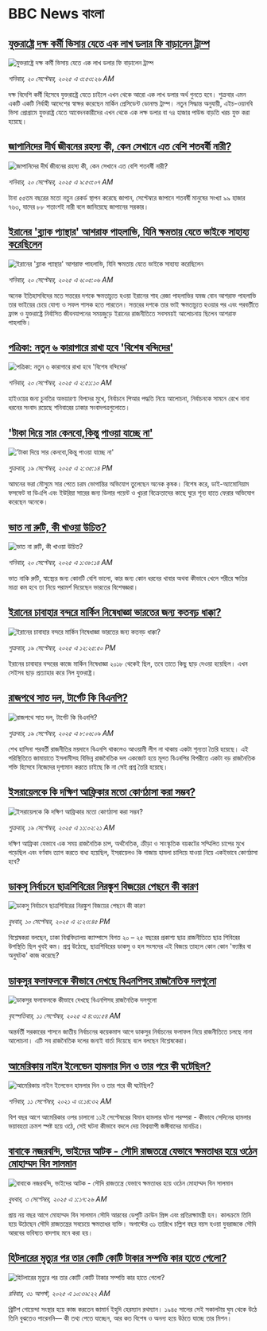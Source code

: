 # BBC News বাংলা## [যুক্তরাষ্ট্রে দক্ষ কর্মী ভিসায় যেতে এক লাখ ডলার ফি বাড়ালেন ট্রাম্প](https://www.bbc.com/bengali/articles/cj3ylg6m2peo?at_medium=RSS&at_campaign=rss?at_campaign=githubrss)![যুক্তরাষ্ট্রে দক্ষ কর্মী ভিসায় যেতে এক লাখ ডলার ফি বাড়ালেন ট্রাম্প](https://ichef.bbci.co.uk/ace/ws/240/cpsprodpb/b17d/live/9cf3cb70-95ce-11f0-b13c-33b08d088e9d.jpg)_শনিবার, ২০ সেপ্টেম্বর, ২০২৫ এ ৩:৫৩:২৬ AM_দক্ষ বিদেশি কর্মী হিসেবে যুক্তরাষ্ট্রে যেতে  চাইলে এখন থেকে আরো এক লাখ ডলার অর্থ গুনতে হবে।  শুক্রবার এমন একটি একটি নির্বাহী আদেশের স্বাক্ষর করেছেন মার্কিন প্রেসিডেন্ট ডোনাল্ড ট্রাম্প। নতুন সিদ্ধান্ত অনুযায়ী, এইচ-ওয়ানবি ভিসা প্রোগ্রামে যুক্তরাষ্ট্র যেতে আবেদনকারীদের এখন থেকে এক লক্ষ ডলার বা ৭৪ হাজার পাউন্ড বাড়তি খরচ যুক্ত করা হয়েছে।## [জাপানিদের দীর্ঘ জীবনের রহস্য কী, কেন সেখানে এত বেশি শতবর্ষী নারী?](https://www.bbc.com/bengali/articles/c3dr1ezjpzno?at_medium=RSS&at_campaign=rss?at_campaign=githubrss)![জাপানিদের দীর্ঘ জীবনের রহস্য কী, কেন সেখানে এত বেশি শতবর্ষী নারী?](https://ichef.bbci.co.uk/ace/ws/240/cpsprodpb/87d4/live/9e149c90-9390-11f0-9cf6-cbf3e73ce2b9.jpg)_শনিবার, ২০ সেপ্টেম্বর, ২০২৫ এ ৯:৫৩:০৭ AM_টানা ৫৫তম বছরের মতো নতুন রেকর্ড স্থাপন করেছে জাপান, সেপ্টেম্বরে জাপানে শতবর্ষী মানুষের সংখ্যা ৯৯ হাজার ৭৬৩, যাদের ৮৮ শতাংশই নারী বলে জানিয়েছে জাপানের সরকার।## [ইরানের 'ব্ল্যাক প্যান্থার' আশরাফ পাহলাভি, যিনি ক্ষমতায় যেতে ভাইকে সাহায্য করেছিলেন](https://www.bbc.com/bengali/articles/cpvljmgw9v1o?at_medium=RSS&at_campaign=rss?at_campaign=githubrss)![ইরানের 'ব্ল্যাক প্যান্থার' আশরাফ পাহলাভি, যিনি ক্ষমতায় যেতে ভাইকে সাহায্য করেছিলেন](https://ichef.bbci.co.uk/ace/ws/240/cpsprodpb/2f22/live/2b55f410-95e8-11f0-9cf6-cbf3e73ce2b9.jpg)_শনিবার, ২০ সেপ্টেম্বর, ২০২৫ এ ৬:০৫:০৬ AM_অনেক ইতিহাসবিদের মতে সত্তরের দশকে ক্ষমতাচ্যুত হওয়া ইরানের শাহ রেজা পাহলাভির যমজ বোন আশরাফ পাহলাভি তার ভাইয়ের চেয়ে যোগ্য ও সফল শাসক হতে পারতেন। সত্তরের দশকে তার ভাই ক্ষমতাচ্যুত হওয়ার পর এবং পরবর্তীতে ফ্রান্স ও যুক্তরাষ্ট্রে নির্বাসিত জীবনযাপনের সময়জুড়ে ইরানের রাজনীতিতে সবসময়ই আলোচনায় ছিলেন আশরাফ পাহলাভি।## [পত্রিকা: নতুন ৬ কারাগারে রাখা হবে 'বিশেষ বন্দিদের'](https://www.bbc.com/bengali/articles/c89d02gdpe1o?at_medium=RSS&at_campaign=rss?at_campaign=githubrss)![পত্রিকা: নতুন ৬ কারাগারে রাখা হবে 'বিশেষ বন্দিদের'](https://ichef.bbci.co.uk/ace/ws/240/cpsprodpb/d548/live/e2529670-95c3-11f0-90f2-5f87cb020b24.jpg)_শনিবার, ২০ সেপ্টেম্বর, ২০২৫ এ ২:৫১:১০ AM_হাইওয়ের জন্য চুনতির অভয়ারণ্য বিপদের মুখে, নির্বাচনে পিআর পদ্ধতি নিয়ে আলোচনা, নির্বাচনকে সামনে রেখে নানা ধরনের সংবাদ রয়েছে শনিবারের ঢাকার সংবাদপত্রগুলোতে।## ['টাকা দিয়ে সার কেনবো,কিন্তু পাওয়া যাচ্ছে না'](https://www.bbc.com/bengali/articles/c5y8285pe4ro?at_medium=RSS&at_campaign=rss?at_campaign=githubrss)!['টাকা দিয়ে সার কেনবো,কিন্তু পাওয়া যাচ্ছে না'](https://ichef.bbci.co.uk/ace/ws/240/cpsprodpb/d0e3/live/9b8749f0-955c-11f0-a098-0b07dba81a20.jpg)_শুক্রবার, ১৯ সেপ্টেম্বর, ২০২৫ এ ২:৩৫:১৪ PM_আমনের ভরা মৌসুমে সার পেতে চরম ভোগান্তির অভিযোগ তুলেছেন অনেক কৃষক। বিশেষ করে, ডাই-অ্যামোনিয়াম ফসফেট বা ডিএপি এবং ইউরিয়া সারের জন্য ডিলার পয়েন্ট ও খুচরা বিক্রেতাদের কাছে ঘুরে শূন্য হাতে ফেরার অভিযোগ করেছেন অনেকে।## [ভাত না রুটি, কী খাওয়া উচিত?](https://www.bbc.com/bengali/articles/c3rv44354xqo?at_medium=RSS&at_campaign=rss?at_campaign=githubrss)![ভাত না রুটি, কী খাওয়া উচিত?](https://ichef.bbci.co.uk/ace/ws/240/cpsprodpb/fc87/live/756cc3f0-9550-11f0-b391-6936825093bd.jpg)_শনিবার, ২০ সেপ্টেম্বর, ২০২৫ এ ১:৩৮:১৪ AM_ভাত নাকি রুটি, স্বাস্থ্যের জন্য কোনটি বেশি ভালো, কার জন্য কোন ধরনের খাবার অথবা কীভাবে খেলে শরীরে ক্ষতির মাত্রা কম হবে তা নিয়ে পরামর্শ দিয়েছেন ভারতের বিশেষজ্ঞরা।## [ইরানের চাবাহার বন্দরে মার্কিন নিষেধাজ্ঞা ভারতের জন্য কতবড় ধাক্কা?](https://www.bbc.com/bengali/articles/crme44j3p7wo?at_medium=RSS&at_campaign=rss?at_campaign=githubrss)![ইরানের চাবাহার বন্দরে মার্কিন নিষেধাজ্ঞা ভারতের জন্য কতবড় ধাক্কা?](https://ichef.bbci.co.uk/ace/ws/240/cpsprodpb/28e4/live/7c8e2210-954f-11f0-b391-6936825093bd.jpg)_শুক্রবার, ১৯ সেপ্টেম্বর, ২০২৫ এ ১২:২৫:৫০ PM_ইরানের চাবাহার বন্দরের কাজে মার্কিন নিষেধাজ্ঞা ২০১৮ থেকেই ছিল, তবে তাতে কিছু ছাড় দেওয়া হয়েছিল। এখন সেইসব ছাড় প্রত্যাহার করে নিল যুক্তরাষ্ট্র।## [রাজপথে সাত দল, টার্গেট কি বিএনপি?](https://www.bbc.com/bengali/articles/cn0rzd9zg69o?at_medium=RSS&at_campaign=rss?at_campaign=githubrss)![রাজপথে সাত দল, টার্গেট কি বিএনপি?](https://ichef.bbci.co.uk/ace/ws/240/cpsprodpb/1598/live/45cbb830-94ac-11f0-a170-65cdc956211e.jpg)_শুক্রবার, ১৯ সেপ্টেম্বর, ২০২৫ এ ৮:০৬:০৯ AM_শেখ হাসিনা পরবর্তী রাজনীতির ময়দানে বিএনপি থাকলেও আওয়ামী লীগ না থাকায় একটা শূন্যতা তৈরি হয়েছে। এই পরিস্থিতিতে জামায়াতে ইসলামীসহ বিভিন্ন রাজনৈতিক দল একজোট হয়ে মূলত বিএনপির বিপরীতে একটা বড় রাজনৈতিক শক্তি হিসেবে নিজেদের দৃশ্যমান করতে চাইছে কি না সেই প্রশ্ন তৈরি হয়েছে।## [ইসরায়েলকে কি দক্ষিণ আফ্রিকার মতো কোণঠাসা করা সম্ভব?](https://www.bbc.com/bengali/articles/c8xrv42wqg4o?at_medium=RSS&at_campaign=rss?at_campaign=githubrss)![ইসরায়েলকে কি দক্ষিণ আফ্রিকার মতো কোণঠাসা করা সম্ভব?](https://ichef.bbci.co.uk/ace/ws/240/cpsprodpb/b117/live/b5ece310-93c0-11f0-84c8-99de564f0440.jpg)_শুক্রবার, ১৯ সেপ্টেম্বর, ২০২৫ এ ১১:০২:২১ AM_দক্ষিণ আফ্রিকা যেভাবে এক সময় রাজনৈতিক চাপ, অর্থনৈতিক, ক্রীড়া ও সাংস্কৃতিক বয়কটের সম্মিলিত চাপের মুখে পড়েছিল এবং বর্ণবাদ ত্যাগ করতে বাধ্য হয়েছিল, ইসরায়েলও কি গাজায় হামলা চালিয়ে যাওয়া নিয়ে একইভাবে কোণঠাসা হবে?## [ডাকসু নির্বাচনে ছাত্রশিবিরের নিরঙ্কুশ বিজয়ের পেছনে কী কারণ](https://www.bbc.com/bengali/articles/cvgvemy3dk2o?at_medium=RSS&at_campaign=rss?at_campaign=githubrss)![ডাকসু নির্বাচনে ছাত্রশিবিরের নিরঙ্কুশ বিজয়ের পেছনে কী কারণ](https://ichef.bbci.co.uk/ace/ws/240/cpsprodpb/33bf/live/0c9c2420-8e51-11f0-b199-41ee52afc86b.jpg)_বুধবার, ১০ সেপ্টেম্বর, ২০২৫ এ ২:২৩:৪৫ PM_বিশ্লেষকরা বলছেন, ঢাকা বিশ্ববিদ্যালয় ক্যাম্পাসে বিগত ২০ – ২৫ বছরের প্রকাশ্য ছাত্র রাজনীতিতে ছাত্র শিবিরের উপস্থিতি ছিল খুবই কম। প্রশ্ন উঠেছে, ছাত্রশিবিরের ডাকসু ও হল সংসদের এই বিজয়ে তাহলে কোন কোন 'ফ্যাক্টর বা অনুঘটক' কাজ করেছে?## [ডাকসুর ফলাফলকে কীভাবে দেখছে বিএনপিসহ রাজনৈতিক দলগুলো](https://www.bbc.com/bengali/articles/c3rvw8rq0dzo?at_medium=RSS&at_campaign=rss?at_campaign=githubrss)![ডাকসুর ফলাফলকে কীভাবে দেখছে বিএনপিসহ রাজনৈতিক দলগুলো](https://ichef.bbci.co.uk/ace/ws/240/cpsprodpb/a5ef/live/3e1521d0-8ec1-11f0-8f12-7303442ee564.jpg)_বৃহস্পতিবার, ১১ সেপ্টেম্বর, ২০২৫ এ ৪:৩১:৫৪ AM_অন্তর্বর্তী সরকারের শাসনে জাতীয় নির্বাচনের কয়েকমাস আগে ডাকসুর নির্বাচনের ফলাফল নিয়ে রাজনীতিতে চলছে নানা আলোচনা। এটি সব রাজনৈতিক দলের জন্যই বার্তা দিয়েছে বলে বলছেন বিশ্লেষকেরা।## [আমেরিকায় নাইন ইলেভেন হামলার দিন ও তার পরে কী ঘটেছিল?](https://www.bbc.com/bengali/news-58102468?at_medium=RSS&at_campaign=rss?at_campaign=githubrss)![আমেরিকায় নাইন ইলেভেন হামলার দিন ও তার পরে কী ঘটেছিল?](https://ichef.bbci.co.uk/ace/standard/240/cpsprodpb/2FDA/production/_119705221_twintowers.jpg)_শনিবার, ১১ সেপ্টেম্বর, ২০২১ এ ৩:১৪:৩২ AM_বিশ বছর আগে আমেরিকার ওপর চালানো ১১ই সেপ্টেম্বরের বিমান হামলার ঘটনা পরম্পরা - কীভাবে সেদিনের হামলার ভয়াবহতা ক্রমশ স্পষ্ট হয়ে ওঠে, সেই ঘটনা কীভাবে বদলে দেয় বিশ্বব্যাপী জঙ্গীবাদের মানচিত্র।## [বাবাকে নজরবন্দি, ভাইদের আটক - সৌদি রাজতন্ত্রে যেভাবে ক্ষমতাধর হয়ে ওঠেন মোহাম্মদ বিন সালমান](https://www.bbc.com/bengali/articles/c1mpmx9dvrgo?at_medium=RSS&at_campaign=rss?at_campaign=githubrss)![বাবাকে নজরবন্দি, ভাইদের আটক - সৌদি রাজতন্ত্রে যেভাবে ক্ষমতাধর হয়ে ওঠেন মোহাম্মদ বিন সালমান](https://ichef.bbci.co.uk/ace/ws/240/cpsprodpb/8900/live/9e7b92f0-87e3-11f0-84c8-99de564f0440.jpg)_বুধবার, ৩ সেপ্টেম্বর, ২০২৫ এ ১:১৭:২৬ AM_প্রায় নয় বছর আগে মোহাম্মদ বিন সালমান সৌদি আরবের ডেপুটি ক্রাউন প্রিন্স এবং প্রতিরক্ষামন্ত্রী হন। কালক্রমে তিনি হয়ে উঠেছেন সৌদি রাজতন্ত্রের সবচেয়ে ক্ষমতাধর ব্যক্তি। অগাস্টের ৩১ তারিখে চল্লিশ বছর বয়স হওয়া যুবরাজকে সৌদি আরবের ভবিষ্যত বাদশাহ মনে করা হয়।## [হিটলারের মৃত্যুর পর তার কোটি কোটি টাকার সম্পত্তি কার হাতে গেলো?](https://www.bbc.com/bengali/articles/c15lj45vwlwo?at_medium=RSS&at_campaign=rss?at_campaign=githubrss)![হিটলারের মৃত্যুর পর তার কোটি কোটি টাকার সম্পত্তি কার হাতে গেলো?](https://ichef.bbci.co.uk/ace/ws/240/cpsprodpb/af67/live/b78d09b0-84c6-11f0-84c8-99de564f0440.jpg)_রবিবার, ৩১ আগস্ট, ২০২৫ এ ১০:৩৯:২২ AM_ব্রিটিশ গোয়েন্দা সংস্থার হয়ে কাজ করতেন জামার্ন ইহুদি হেরম্যান রথম্যান। ১৯৪৫ সালের সেই সকালটায় ঘুম থেকে উঠে তিনি বুঝতেও পারেননি–– কী তথ্য পেতে যাচ্ছেন, আর কত বিশেষ ও অনন্য হয়ে উঠতে যাচ্ছে তার মিশন।